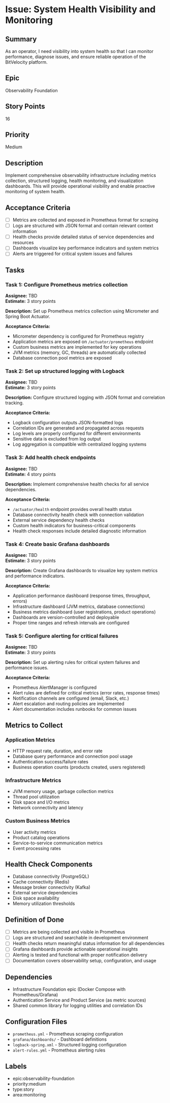 # Issue: System Health Visibility and Monitoring

## Summary
As an operator, I need visibility into system health so that I can monitor performance, diagnose issues, and ensure reliable operation of the BitVelocity platform.

## Epic
Observability Foundation

## Story Points
16

## Priority
Medium

## Description
Implement comprehensive observability infrastructure including metrics collection, structured logging, health monitoring, and visualization dashboards. This will provide operational visibility and enable proactive monitoring of system health.

## Acceptance Criteria
- [ ] Metrics are collected and exposed in Prometheus format for scraping
- [ ] Logs are structured with JSON format and contain relevant context information
- [ ] Health checks provide detailed status of service dependencies and resources
- [ ] Dashboards visualize key performance indicators and system metrics
- [ ] Alerts are triggered for critical system issues and failures

## Tasks

### Task 1: Configure Prometheus metrics collection
**Assignee:** TBD  
**Estimate:** 3 story points  

**Description:**
Set up Prometheus metrics collection using Micrometer and Spring Boot Actuator.

**Acceptance Criteria:**
- Micrometer dependency is configured for Prometheus registry
- Application metrics are exposed on `/actuator/prometheus` endpoint
- Custom business metrics are implemented for key operations
- JVM metrics (memory, GC, threads) are automatically collected
- Database connection pool metrics are exposed

### Task 2: Set up structured logging with Logback
**Assignee:** TBD  
**Estimate:** 3 story points  

**Description:**
Configure structured logging with JSON format and correlation tracking.

**Acceptance Criteria:**
- Logback configuration outputs JSON-formatted logs
- Correlation IDs are generated and propagated across requests
- Log levels are properly configured for different environments
- Sensitive data is excluded from log output
- Log aggregation is compatible with centralized logging systems

### Task 3: Add health check endpoints
**Assignee:** TBD  
**Estimate:** 4 story points  

**Description:**
Implement comprehensive health checks for all service dependencies.

**Acceptance Criteria:**
- `/actuator/health` endpoint provides overall health status
- Database connectivity health check with connection validation
- External service dependency health checks
- Custom health indicators for business-critical components
- Health check responses include detailed diagnostic information

### Task 4: Create basic Grafana dashboards
**Assignee:** TBD  
**Estimate:** 3 story points  

**Description:**
Create Grafana dashboards to visualize key system metrics and performance indicators.

**Acceptance Criteria:**
- Application performance dashboard (response times, throughput, errors)
- Infrastructure dashboard (JVM metrics, database connections)
- Business metrics dashboard (user registrations, product operations)
- Dashboards are version-controlled and deployable
- Proper time ranges and refresh intervals are configured

### Task 5: Configure alerting for critical failures
**Assignee:** TBD  
**Estimate:** 3 story points  

**Description:**
Set up alerting rules for critical system failures and performance issues.

**Acceptance Criteria:**
- Prometheus AlertManager is configured
- Alert rules are defined for critical metrics (error rates, response times)
- Notification channels are configured (email, Slack, etc.)
- Alert escalation and routing policies are implemented
- Alert documentation includes runbooks for common issues

## Metrics to Collect

### Application Metrics
- HTTP request rate, duration, and error rate
- Database query performance and connection pool usage
- Authentication success/failure rates
- Business operation counts (products created, users registered)

### Infrastructure Metrics
- JVM memory usage, garbage collection metrics
- Thread pool utilization
- Disk space and I/O metrics
- Network connectivity and latency

### Custom Business Metrics
- User activity metrics
- Product catalog operations
- Service-to-service communication metrics
- Event processing rates

## Health Check Components
- Database connectivity (PostgreSQL)
- Cache connectivity (Redis)
- Message broker connectivity (Kafka)
- External service dependencies
- Disk space availability
- Memory utilization thresholds

## Definition of Done
- [ ] Metrics are being collected and visible in Prometheus
- [ ] Logs are structured and searchable in development environment
- [ ] Health checks return meaningful status information for all dependencies
- [ ] Grafana dashboards provide actionable operational insights
- [ ] Alerting is tested and functional with proper notification delivery
- [ ] Documentation covers observability setup, configuration, and usage

## Dependencies
- Infrastructure Foundation epic (Docker Compose with Prometheus/Grafana)
- Authentication Service and Product Service (as metric sources)
- Shared common library for logging utilities and correlation IDs

## Configuration Files
- `prometheus.yml` - Prometheus scraping configuration
- `grafana/dashboards/` - Dashboard definitions
- `logback-spring.xml` - Structured logging configuration
- `alert-rules.yml` - Prometheus alerting rules

## Labels
- epic:observability-foundation
- priority:medium
- type:story
- area:monitoring
